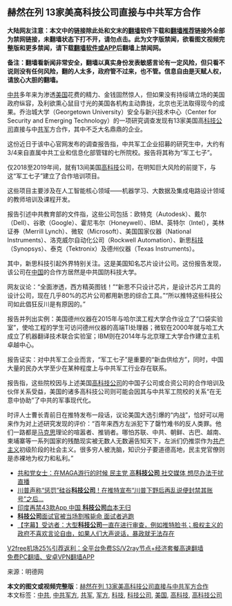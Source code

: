  <h2>赫然在列 13家美高科技公司直接与中共军方合作</h2> <p class="notice"><b>大陆网友注意：本文中的链接除此处和文末的<a href="https://github.com/bannedbook/fanqiang" >翻墙</a>软件下载和<a href="https://github.com/killgcd/justmysocks/blob/master/README.md">翻墙推荐</a>链接外全部为禁网链接，未翻墙状态下打不开，请勿点击。此为文字版禁闻，欲看图文视频完整版和更多禁闻，请下载<a href="https://github.com/bannedbook/fanqiang">翻墙软件或APP</a>后翻墙上禁闻网。</p><p>备注：翻墙看新闻非常安全，翻墙以真实身份发表敏感言论有一定风险，但只看不说则没有任何风险，翻的人太多，政府管不过来，也不管。信息自由是天赋人权，请放心大胆的翻墙。</b></p>  <div class="entry"> <p id="conimg"><a href="https://www.bannedbook.org/bnews/tag/%e4%b8%ad%e5%85%b1/" class="st_tag internal_tag" rel="tag" title="标签 中共 下的日志">中共</a>多年来为渗透<a href="https://www.bannedbook.org/bnews/tag/%e7%be%8e%e5%9b%bd/" class="st_tag internal_tag" rel="tag" title="标签 美国 下的日志">美国</a>花费的精力、金钱固然惊人，但如果没有持绥靖立场的美国政府纵容，及利欲熏心鼠目寸光的美国各机构主动靠拢，北京也无法取得现今的成果。乔治城大学（Georgetown University）安全与新兴技术中心（Center for Security and Emerging Technology）的一项研究调查发现有13家美国高<a href="https://www.bannedbook.org/bnews/tag/%E7%A7%91%E6%8A%80%E5%85%AC%E5%8F%B8/" class="st_tag internal_tag" rel="tag" title="标签 科技公司 下的日志">科技公司</a>直接与中<a href="https://www.bannedbook.org/bnews/tag/%e5%85%b1%e5%86%9b/" class="st_tag internal_tag" rel="tag" title="标签 共军 下的日志">共军</a>方合作，其中不乏大名鼎鼎的企业。</p> <p>这份近日于该中心官网发布的调查报告指，中共军工企业招募的研究生中，大约有3/4来自直属中共工业和信息化部管辖的七所院校。报告将其称为“军工七子”。</p> <p>仅2018至2019年间，就有13间美国<a href="https://www.bannedbook.org/bnews/tag/%e9%ab%98%e7%a7%91%e6%8a%80/" class="st_tag internal_tag" rel="tag" title="标签 高科技 下的日志">高科技</a>公司，在明知巨大风险的前提下，与这“军工七子”建立了合作培训项目。</p> <p>这些项目主要涉及在人工智能核心领域——机器学习、大数据及集成电路设计领域的教师培训及课程开发。</p>  <p>报告引述中共教育部的文件指，这些公司包括：欧特克（Autodesk）、戴尔（Dell）、谷歌（Google）、霍尼韦尔（Honeywell）、IBM、英特尔（Intel），美林证券（Merrill Lynch）、微软（Microsoft）、美国国家仪器（National Instruments）、洛克威尔自动化公司（Rockwell Automation）、新思<a href="https://www.bannedbook.org/bnews/tag/%E7%A7%91%E6%8A%80/" class="st_tag internal_tag" rel="tag" title="标签 科技 下的日志">科技</a>（Synopsys）、泰克（Tektronix）及德州仪器（Texas Instruments）。</p> <p>其中，新思科技引起外界特别关注。这是美国知名芯片设计公司。这份报告发现，该公司在<span class='wp_keywordlink_affiliate'><a href="https://www.bannedbook.org/" title="中国" target="_blank">中国</a></span>的合作方居然是中共国防科技大学。</p> <p>网友议论：“全面渗透，西方精英图钱！”“新思不只设计芯片，是设计芯片工具的设计公司，现在几乎80%的芯片公司都用新思的综合工具。”“所以推特这些科技公司如此倡狂反川是有原因的。”</p> <p>报告并列出实例：美国德州仪器在2015年与哈尔滨工程大学合作设立了“口袋实验室”，使哈工程的学生可访问德州仪器的高端TI处理器；微软在2000年就与哈工大成立了机器翻译技术联合实验室；IBM则在2014年与北京理工大学合作建立主机卓越中心。</p>  <p>报告证实：对中共军工企业而言，“军工七子”是重要的“新血供给方”，同时，中国大量的民办大学至少在某种程度上与中共军工行业存在联系。</p> <p>报告指，这些院校因与上述美国<a href="https://www.bannedbook.org/bnews/tag/%E9%AB%98%E7%A7%91%E6%8A%80%E5%85%AC%E5%8F%B8/" class="st_tag internal_tag" rel="tag" title="标签 高科技公司 下的日志">高科技公司</a>的中国子公司或合资公司的合作培训及伙伴关系受益，美国的诸多高科技公司则可能会因其与中共军工院校的关系“在无意中协助”了中共的军事现代化。</p> <p>时评人士曹长青前日在推特发布一段话，议论美国大选引爆的“内战”，恰好可以用来作为对上述研究发现的评价：“百年来西方左派犯下了罄竹难书的反人类罪。他们一路都是<span class='wp_keywordlink'><a href="https://www.bannedbook.org/forum2/topic105.html" title="《马克思的成魔之路》" target="_blank">马克思</a></span>理论的喧嚣者、推销者。哪怕苏联、中共、朝鲜、古巴、越南、柬埔寨等一系列国家的残酷现实被无数人无数遍告知天下，左派们仍推崇作为<span class='wp_keywordlink'><a href="https://www.bannedbook.org/forum2/topic6177.html" title="《共产主义的终极目的》" target="_blank">共产主义</a></span>初级阶段的社会主义。很多穷人被洗脑，知识分子要道德高地，民主党官僚则是赤裸地为权力和私利。”</p> <ul class='op-related-articles' title='相关阅读'> <li><a href='https://www.bannedbook.org/bnews/bannedvideo/20201205/1442296.html' target='_blank'>共和党女士：在MAGA游行的时候 民主党 高<b>科技公司</b> 社交媒体 想尽办法干扰直播</a></li> <li><a href='https://www.bannedbook.org/bnews/worldnews/usa/20201205/1442274.html' target='_blank'>川普声称“惩罚”硅谷<b>科技公司</b>！在推特宣布“川普下野后再乱说便封禁其账号”之后…</a></li> <li><a href='https://www.bannedbook.org/bnews/baitai/20201130/1439674.html' target='_blank'>印度再禁43款App 中国 <b>科技公司</b>血本无归</a></li> <li><a href='https://www.bannedbook.org/bnews/cnnews/20201120/1434192.html' target='_blank'><b>科技公司</b>面试官被当场割喉毙命 面试者逃跑</a></li> <li><a href='https://www.bannedbook.org/bnews/bannedvideo/20201119/1433355.html' target='_blank'>【字幕】受访者：大型<b>科技公司</b>一直在进行审查，例如推特脸书；极权主义的政府不喜欢言论自由，如果人们大声说话，暴政就无法存在</a></li> </ul> <p class="texttj"> <a href="https://www.bannedbook.org/forum23/topic22702.html" target="_blank">V2free机场25%引荐返利：全平台免费SS/V2ray节点+经济套餐高速翻墙</a><br/> <a href="https://github.com/bannedbook/fanqiang/wiki/%E7%A6%81%E9%97%BB%E7%BD%91%E5%AE%89%E5%8D%93%E7%BF%BB%E5%A2%99%E6%96%B0%E9%97%BBAPP" target="_blank">免费PC翻墙、安卓VPN翻墙APP</a></p><p> 来源：明德网 </p> <a name='sharetosocial'></a>       <div><b>本文的图文或视频完整版</b>：<a href='https://www.bannedbook.org/bnews/cbnews/20201205/1442444.html'>赫然在列 13家美高科技公司直接与中共军方合作</a></div>  </div><!--END ENTRY--> <div class="postfooter"> <div>本文标签：<a href="https://www.bannedbook.org/bnews/tag/%e4%b8%ad%e5%85%b1/" rel="tag">中共</a>, <a href="https://www.bannedbook.org/bnews/tag/%e4%b8%ad%e5%85%b1%e5%86%9b%e6%96%b9/" rel="tag">中共军方</a>, <a href="https://www.bannedbook.org/bnews/tag/%e5%85%b1%e5%86%9b/" rel="tag">共军</a>, <a href="https://www.bannedbook.org/bnews/tag/%E5%86%9B%E6%96%B9/" rel="tag">军方</a>, <a href="https://www.bannedbook.org/bnews/tag/%E7%A7%91%E6%8A%80/" rel="tag">科技</a>, <a href="https://www.bannedbook.org/bnews/tag/%E7%A7%91%E6%8A%80%E5%85%AC%E5%8F%B8/" rel="tag">科技公司</a>, <a href="https://www.bannedbook.org/bnews/tag/%e7%be%8e%e5%9b%bd/" rel="tag">美国</a>, <a href="https://www.bannedbook.org/bnews/tag/%e9%ab%98%e7%a7%91%e6%8a%80/" rel="tag">高科技</a>, <a href="https://www.bannedbook.org/bnews/tag/%E9%AB%98%E7%A7%91%E6%8A%80%E5%85%AC%E5%8F%B8/" rel="tag">高科技公司</a></div>  </div><!--END POSTFOOTER--> 